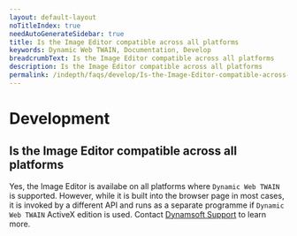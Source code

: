 ```yaml
---
layout: default-layout
noTitleIndex: true
needAutoGenerateSidebar: true
title: Is the Image Editor compatible across all platforms
keywords: Dynamic Web TWAIN, Documentation, Develop
breadcrumbText: Is the Image Editor compatible across all platforms
description: Is the Image Editor compatible across all platforms
permalink: /indepth/faqs/develop/Is-the-Image-Editor-compatible-across-all-platforms.html
---
```


# Development

## Is the Image Editor compatible across all platforms

Yes, the Image Editor is availabe on all platforms where `Dynamic Web TWAIN` is supported. However, while it is built into the browser page in most cases, it is invoked by a different API and runs as a separate programme if `Dynamic Web TWAIN` ActiveX edition is used. Contact [Dynamsoft Support]({{site.about}}getsupport.html) to learn more.
